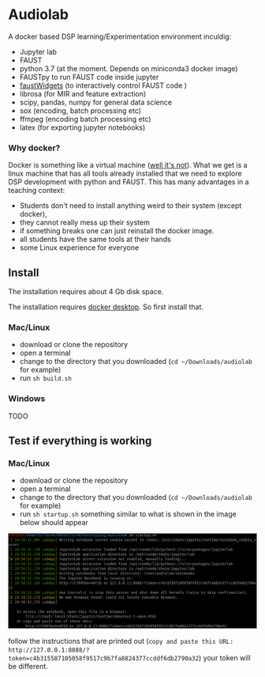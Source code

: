 # Audiolab

A docker based DSP learning/Experimentation environment inculdig:

- Jupyter lab
- FAUST
- python 3.7 (at the moment. Depends on miniconda3 docker image)
- FAUSTpy to run FAUST code inside jupyter
- [faustWidgets](https://github.com/hrtlacek/faustWidgets) (to interactively control FAUST code )
- librosa (for MIR and feature extraction)
- scipy, pandas, numpy for general data science
- sox (encoding, batch processing etc)
- ffmpeg (encoding batch processing etc)
- latex (for exporting jupyter notebooks)

### Why docker?
Docker is something like a virtual machine ([well it's not](https://devopscon.io/blog/docker/docker-vs-virtual-machine-where-are-the-differences/)). What we get is a linux machine that has all tools already installed that we need to explore DSP development with python and FAUST. This has many advantages in a teaching context:

- Students don't need to install anything weird to their system (except docker), 
- they cannot really mess up their system 
- if something breaks one can just reinstall the docker image.
- all students have the same tools at their hands
- some Linux experience for everyone


## Install
The installation requires about 4 Gb disk space.

The installation requires [docker desktop](https://www.docker.com/get-started). So first install that.

### Mac/Linux
- download or clone the repository
- open a terminal
- change to the directory that you downloaded (`cd ~/Downloads/audiolab` for example) 
- run `sh build.sh`

### Windows

TODO

## Test if everything is working

### Mac/Linux
- download or clone the repository
- open a terminal
- change to the directory that you downloaded (`cd ~/Downloads/audiolab` for example) 
- run `sh startup.sh`
something similar to what is shown in the image below should appear

![alt text](help.png)

follow the instructions that are printed out (`copy and paste this URL:
        http://127.0.0.1:8888/?token=c4b315587105058f9517c9b7fa8824377ccddf6db2790a32`) 
your token will be different. 

